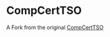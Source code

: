 # CompCertTSO
A Fork from the original [CompCertTSO](https://www.cl.cam.ac.uk/~pes20/CompCertTSO/doc/)
